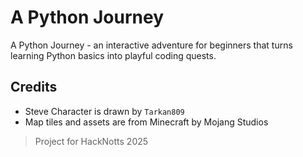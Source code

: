# A Python Journey

A Python Journey - an interactive adventure for beginners that turns learning Python basics into playful coding quests.

## Credits

- Steve Character is drawn by `Tarkan809`
- Map tiles and assets are from Minecraft by Mojang Studios

> Project for HackNotts 2025